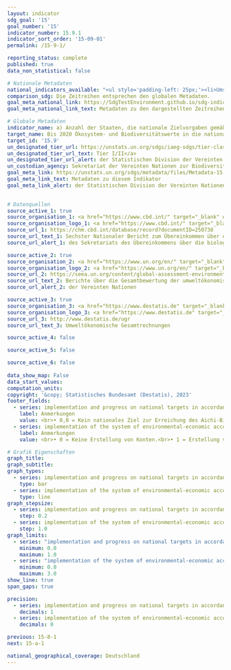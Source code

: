 ```yaml
---
layout: indicator    
sdg_goal: '15'    
goal_number: '15'    
indicator_number: 15.9.1    
indicator_sort_order: '15-09-01'    
permalink: /15-9-1/    

reporting_status: complete    
published: true    
data_non_statistical: false    

# Nationale Metadaten    
national_indicators_available: "<ul style='padding-left: 25px;'><li>Umsetzung sowie Fortschritte bei nationalen Zielvorgaben gemäß oder ähnlich dem Aichi-Biodiversitätsziel 2 des Strategieplans für die biologische Vielfalt 2011-2020</li> <li> Umsetzung des Systems der Umweltökonomischen Gesamtrechnungen (UGR)</li></ul>"    
comparison_sdg: Die Zeitreihen entsprechen den globalen Metadaten.    
goal_meta_national_link: https://SdgTestEnvironment.github.io/sdg-indicators/public/Meta/15.9.1.pdf
goal_meta_national_link_text: Metadaten zu den dargestellten Zeitreihen    

# Globale Metadaten    
indicator_name: a) Anzahl der Staaten, die nationale Zielvorgaben gemäß oder ähnlich dem Aichi-Biodiversitätsziel 2 des Strategieplans für die biologische Vielfalt 2011-2020 in ihre nationalen Strategien und Aktionspläne zugunsten der biologischen Vielfalt aufgenommen haben, und die bei der Umsetzung dieser Zielvorgaben gemeldeten Fortschritte und b) Aufnahme der biologischen Vielfalt in die nationalen Rechnungslegungs- und Berichterstattungssysteme, definiert als die Anwendung des Systems der Umweltökonomischen Gesamtrechnungen    
target_name: Bis 2020 Ökosystem- und Biodiversitätswerte in die nationalen und lokalen Planungen, Entwicklungsprozesse, Armutsbekämpfungsstrategien und Gesamtrechnungssysteme einbeziehen    
target_id: '15.9'    
un_designated_tier_url: https://unstats.un.org/sdgs/iaeg-sdgs/tier-classification/'    
un_designated_tier_url_text: Tier I/II</a>    
un_designated_tier_url_alert: der Statistischen Division der Vereinten Nationen    
un_custodian_agency: Sekretariat der Vereinten Nationen zur Biodiversitätskonvention (CBD-Secretariat)<br>Umweltprogramm der Vereinten Nationen (UNEP)    
goal_meta_link: https://unstats.un.org/sdgs/metadata/files/Metadata-15-09-01.pdf    
goal_meta_link_text: Metadaten zu diesem Indikator    
goal_meta_link_alert: der Statistischen Division der Vereinten Nationen    
    

# Datenquellen
source_active_1: true
source_organisation_1: <a href="https://www.cbd.int/" target="_blank" onclick="return confirm_alert('des Sekretariats des Übereinkommens über die biologische Vielfalt');"> Sekretariat des Übereinkommens über die biologische Vielfalt </a>
source_organisation_logo_1: <a href="https://www.cbd.int/" target="_blank" onclick="return confirm_alert('des Sekretariats des Übereinkommens über die biologische Vielfalt');"><img src="https://g205sdgs.github.io/sdg-indicators/public/OrgImgDe/cbd.png" alt="Logo cbd" style="height:60px; width:148px"/></a>
source_url_1: https://chm.cbd.int/database/record?documentID=250738
source_url_text_1: Sechster Nationaler Bericht zum Übereinkommen über die biologische Vielfalt (nicht auf Deutsch verfügbar)
source_url_alert_1: des Sekretariats des Übereinkommens über die biologische Vielfalt

source_active_2: true
source_organisation_2: <a href="https://www.un.org/en/" target="_blank" onclick="return confirm_alert('der Vereinten Nationen');"> Vereinte Nationen (VN) </a>
source_organisation_logo_2: <a href="https://www.un.org/en/" target="_blank" onclick="return confirm_alert('der Vereinten Nationen');"><img src="https://g205sdgs.github.io/sdg-indicators/public/OrgImgDe/un.png" alt="Logo un" style="height:60px; width:148px"/></a>
source_url_2: https://seea.un.org/content/global-assessment-environmental-economic-accounting
source_url_text_2: Berichte über die Gesamtbewertung der umweltökonomischen Gesamtrechnung und unterstützende Statistiken (nicht auf Deutsch verfügbar)
source_url_alert_2: der Vereinten Nationen

source_active_3: true
source_organisation_3: <a href="https://www.destatis.de" target="_blank"> Statistisches Bundesamt (Destatis) </a>
source_organisation_logo_3: <a href="https://www.destatis.de" target="_blank"><img src="https://g205sdgs.github.io/sdg-indicators/public/OrgImgDe/destatis.png" alt="Logo destatis" style="height:60px; width:148px"/></a>
source_url_3: http://www.destatis.de/ugr
source_url_text_3: Umweltökonomische Gesamtrechnungen

source_active_4: false

source_active_5: false

source_active_6: false
    
data_show_map: False    
data_start_values:     
computation_units:    
copyright: '&copy; Statistisches Bundesamt (Destatis), 2023'    
footer_fields:
  - series: implementation and progress on national targets in accordance with or similar to aichi biodiversity target 2 of the strategic plan for biodiversity 2011-2020
    label: Anmerkungen
    value: <br>• 0,0 = Kein nationales Ziel zur Erreichung des Aichi-Biodiversitätsziels 2.<br>• 0,2 = Nationales Ziel existiert, aber Entfernung von der Zielerreichung.<br>• 0,4 = Nationales Ziel existiert, aber kein Fortschritt.<br>• 0,6 = Nationales Ziel existiert und Fortschritt, jedoch in einem ungenügendem Maß.<br>• 0,8 = Nationales Ziel existiert und der Fortschritt ist auf dem Weg der Zielerreichung.<br>• 1,0 = Nationales Ziel existiert und der Fortschritt ist auf dem Weg über das Ziel hinauszugehen.<br>• Daten sind nur für 2019 verfügbar.
  - series: implementation of the system of environmental-economic accounting (seea)
    label: Anmerkungen
    value: <br>• 0 = Keine Erstellung von Konten.<br>• 1 = Erstellung von Konten.<br>• 2 = Veröffentlichung von Konten.<br>• 3 = Regelmäßige Erstellung und Veröffentlichung von Konten.    

# Grafik Eigenschaften    
graph_title: 
graph_subtitle:     
graph_types: 
  - series: implementation and progress on national targets in accordance with or similar to aichi biodiversity target 2 of the strategic plan for biodiversity 2011-2020
    type: bar
  - series: implementation of the system of environmental-economic accounting (seea)
    type: line
graph_stepsize: 
  - series: implementation and progress on national targets in accordance with or similar to aichi biodiversity target 2 of the strategic plan for biodiversity 2011-2020
    step: 0.2
  - series: implementation of the system of environmental-economic accounting (seea)
    step: 1.0    
graph_limits:
  - series: "implementation and progress on national targets in accordance with or similar to aichi biodiversity target 2 of the strategic plan for biodiversity 2011-2020"
    minimum: 0.0
    maximum: 1.0
  - series: "implementation of the system of environmental-economic accounting (seea)"
    minimum: 0.0
    maximum: 3.0
show_line: true
span_gaps: true

precision:
  - series: implementation and progress on national targets in accordance with or similar to aichi biodiversity target 2 of the strategic plan for biodiversity 2011-2020
    decimals: 1
  - series: implementation of the system of environmental-economic accounting (seea)
    decimals: 0    

previous: 15-8-1    
next: 15-a-1    

national_geographical_coverage: Deutschland    
---
```


<span></span>